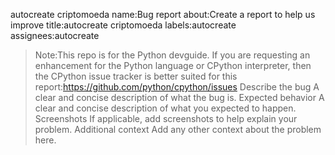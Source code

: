 autocreate criptomoeda 
name:Bug report
about:Create a report to help us improve
title:autocreate criptomoeda 
labels:autocreate 
assignees:autocreate 
> Note:This repo is for the Python devguide. If you are requesting an
enhancement for the Python language or CPython interpreter,
then the CPython issue tracker is better
suited for this report:https://github.com/python/cpython/issues
Describe the bug
A clear and concise description of what the bug is.
Expected behavior
A clear and concise description of what you expected to happen.
Screenshots
If applicable, add screenshots to help explain your problem.
Additional context
Add any other context about the problem here.

